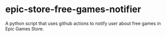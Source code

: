 # epic-store-free-games-notifier
A python script that uses github actions to notify user about free games in Epic Games Store.
